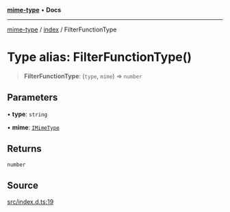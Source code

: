 [**mime-type**](../../README.md) • **Docs**

***

[mime-type](../../modules.md) / [index](../README.md) / FilterFunctionType

# Type alias: FilterFunctionType()

> **FilterFunctionType**: (`type`, `mime`) => `number`

## Parameters

• **type**: `string`

• **mime**: [`IMimeType`](../interfaces/IMimeType.md)

## Returns

`number`

## Source

[src/index.d.ts:19](https://github.com/snowyu/mime-type.js/blob/1c1aa7c4e9a1df1facf3e42a5246849918661de9/src/index.d.ts#L19)
